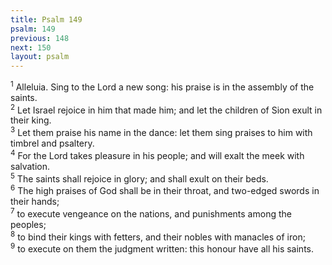 ```yaml
---
title: Psalm 149
psalm: 149
previous: 148
next: 150
layout: psalm
---
```

<div class="psalm-verse"><sup class="verse-number">1</sup> Alleluia. Sing to the Lord a new song: his praise is in the assembly of the saints. </div><div class="psalm-verse"><sup class="verse-number">2</sup> Let Israel rejoice in him that made him; and let the children of Sion exult in their king. </div><div class="psalm-verse"><sup class="verse-number">3</sup> Let them praise his name in the dance: let them sing praises to him with timbrel and psaltery. </div><div class="psalm-verse"><sup class="verse-number">4</sup> For the Lord takes pleasure in his people; and will exalt the meek with salvation. </div><div class="psalm-verse"><sup class="verse-number">5</sup> The saints shall rejoice in glory; and shall exult on their beds. </div><div class="psalm-verse"><sup class="verse-number">6</sup> The high praises of God shall be in their throat, and two-edged swords in their hands; </div><div class="psalm-verse"><sup class="verse-number">7</sup> to execute vengeance on the nations, and punishments among the peoples; </div><div class="psalm-verse"><sup class="verse-number">8</sup> to bind their kings with fetters, and their nobles with manacles of iron; </div><div class="psalm-verse"><sup class="verse-number">9</sup> to execute on them the judgment written: this honour have all his saints. </div>